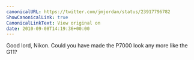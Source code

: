 ```yaml
---
canonicalURL: https://twitter.com/jmjordan/status/23917796782
ShowCanonicalLink: true
CanonicalLinkText: View original on
date: 2010-09-08T14:19:36+00:00
---
```

Good lord, Nikon. Could you have made the P7000 look any more like the G11?